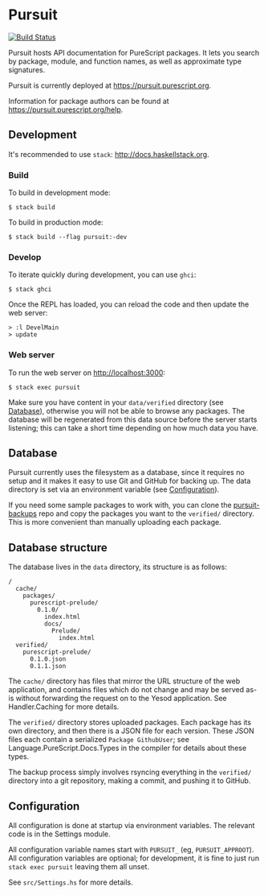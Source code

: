 # Pursuit

[![Build Status](https://api.travis-ci.org/purescript/pursuit.svg?branch=master)](https://travis-ci.org/purescript/pursuit)

Pursuit hosts API documentation for PureScript packages. It lets you search by
package, module, and function names, as well as approximate type signatures.

Pursuit is currently deployed at <https://pursuit.purescript.org>.

Information for package authors can be found at
<https://pursuit.purescript.org/help>.

## Development

It's recommended to use `stack`: <http://docs.haskellstack.org>.

### Build

To build in development mode:

```
$ stack build
```

To build in production mode:

```
$ stack build --flag pursuit:-dev
```

### Develop

To iterate quickly during development, you can use `ghci`:

```
$ stack ghci
```

Once the REPL has loaded, you can reload the code and then update the web server:

```
> :l DevelMain
> update
```

### Web server

To run the web server on <http://localhost:3000>:

```
$ stack exec pursuit
```

Make sure you have content in your `data/verified` directory (see
[Database](#database)), otherwise you will not be able to browse any packages. The
database will be regenerated from this data source before the server starts
listening; this can take a short time depending on how much data you have.

## Database

Pursuit currently uses the filesystem as a database, since it requires no setup
and it makes it easy to use Git and GitHub for backing up. The data directory
is set via an environment variable (see [Configuration](#configuration)).

If you need some sample packages to work with, you can clone the
[pursuit-backups][pursuit-backups] repo and copy the packages you want to the
`verified/` directory. This is more convenient than manually uploading each
package.

[pursuit-backups]: https://github.com/purescript/pursuit-backups

## Database structure

The database lives in the `data` directory, its structure is as follows:

```
/
  cache/
    packages/
      purescript-prelude/
        0.1.0/
          index.html
          docs/
            Prelude/
              index.html
  verified/
    purescript-prelude/
      0.1.0.json
      0.1.1.json
```

The `cache/` directory has files that mirror the URL structure of the web
application, and contains files which do not change and may be served as-is
without forwarding the request on to the Yesod application. See Handler.Caching
for more details.

The `verified/` directory stores uploaded packages.  Each package has its own
directory, and then there is a JSON file for each version. These JSON files
each contain a serialized `Package GithubUser`; see
Language.PureScript.Docs.Types in the compiler for details about these types.

The backup process simply involves rsyncing everything in the `verified/`
directory into a git repository, making a commit, and pushing it to GitHub.

## Configuration

All configuration is done at startup via environment variables. The relevant
code is in the Settings module.

All configuration variable names start with `PURSUIT_` (eg,
`PURSUIT_APPROOT`). All configuration variables are optional; for
development, it is fine to just run `stack exec pursuit` leaving them all
unset.

See `src/Settings.hs` for more details.
